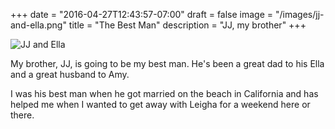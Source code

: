 +++
date = "2016-04-27T12:43:57-07:00"
draft = false
image = "/images/jj-and-ella.png"
title = "The Best Man"
description = "JJ, my brother"
+++

![JJ and Ella](/images/jj-and-ella.png)

My brother, JJ, is going to be my best man. He's been a great dad to his Ella
and a great husband to Amy.

I was his best man when he got married on the beach in California and has helped
me when I wanted to get away with Leigha for a weekend here or there.
